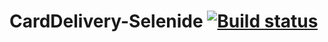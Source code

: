 # CardDelivery-Selenide [![Build status](https://ci.appveyor.com/api/projects/status/67dxtjtq16uiycjf?svg=true)](https://ci.appveyor.com/project/Purpurova-k/carddelivery-selenide)
